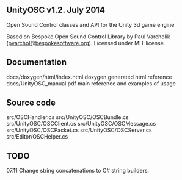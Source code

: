 ## UnityOSC v1.2. July 2014

Open Sound Control classes and 
API for the Unity 3d game engine

Based on Bespoke Open Sound Control Library by Paul Varcholik (pvarchol@bespokesoftware.org).
Licensed under MIT license.

## Documentation

docs/doxygen/html/index.html	doxygen generated html reference
docs/UnityOSC_manual.pdf	main reference and examples of usage

## Source code

src/OSCHandler.cs
src/UnityOSC/OSCBundle.cs
src/UnityOSC/OSCClient.cs
src/UnityOSC/OSCMessage.cs
src/UnityOSC/OSCPacket.cs
src/UnityOSC/OSCServer.cs
src/Editor/OSCHelper.cs
	
## TODO

07.11 Change string concatenations to C# string builders.
